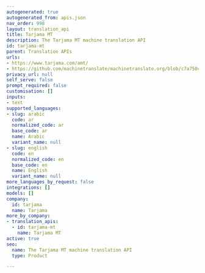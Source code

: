 ```yaml
---
autogenerated: true
autogenerated_from: apis.json
nav_order: 998
layout: translation_api
title: Tarjama MT
description: The Tarjama MT machine translation API
id: tarjama-mt
parent: Translation APIs
urls:
- https://www.tarjama.com/amt/
- https://github.com/machinetranslate/machinetranslate.org/blob/c7a75040f1bdfce144272231a7d253273b58cb33/files/C-TarjamaMTAPIDescription-150622-0817.pdf
privacy_url: null
self_serve: false
prompt_required: false
customisation: []
inputs:
- text
supported_languages:
- slug: arabic
  code: ar
  normalized_code: ar
  base_code: ar
  name: Arabic
  variant_name: null
- slug: english
  code: en
  normalized_code: en
  base_code: en
  name: English
  variant_name: null
more_languages_by_request: false
integrations: []
models: []
company:
  id: tarjama
  name: Tarjama
more_by_company:
- translation_apis:
  - id: tarjama-mt
    name: Tarjama MT
active: true
seo:
  name: The Tarjama MT machine translation API
  type: Product

---
```


